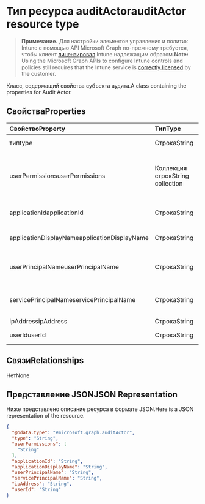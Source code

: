 # <a name="auditactor-resource-type"></a><span data-ttu-id="96c40-101">Тип ресурса auditActor</span><span class="sxs-lookup"><span data-stu-id="96c40-101">auditActor resource type</span></span>

> <span data-ttu-id="96c40-102">**Примечание.** Для настройки элементов управления и политик Intune с помощью API Microsoft Graph по-прежнему требуется, чтобы клиент [лицензировал](https://go.microsoft.com/fwlink/?linkid=839381) Intune надлежащим образом.</span><span class="sxs-lookup"><span data-stu-id="96c40-102">**Note:** Using the Microsoft Graph APIs to configure Intune controls and policies still requires that the Intune service is [correctly licensed](https://go.microsoft.com/fwlink/?linkid=839381) by the customer.</span></span>

<span data-ttu-id="96c40-103">Класс, содержащий свойства субъекта аудита.</span><span class="sxs-lookup"><span data-stu-id="96c40-103">A class containing the properties for Audit Actor.</span></span>
## <a name="properties"></a><span data-ttu-id="96c40-104">Свойства</span><span class="sxs-lookup"><span data-stu-id="96c40-104">Properties</span></span>
|<span data-ttu-id="96c40-105">Свойство</span><span class="sxs-lookup"><span data-stu-id="96c40-105">Property</span></span>|<span data-ttu-id="96c40-106">Тип</span><span class="sxs-lookup"><span data-stu-id="96c40-106">Type</span></span>|<span data-ttu-id="96c40-107">Описание</span><span class="sxs-lookup"><span data-stu-id="96c40-107">Description</span></span>|
|:---|:---|:---|
|<span data-ttu-id="96c40-108">тип</span><span class="sxs-lookup"><span data-stu-id="96c40-108">type</span></span>|<span data-ttu-id="96c40-109">Строка</span><span class="sxs-lookup"><span data-stu-id="96c40-109">String</span></span>|<span data-ttu-id="96c40-110">Тип субъекта.</span><span class="sxs-lookup"><span data-stu-id="96c40-110">Actor Type.</span></span>|
|<span data-ttu-id="96c40-111">userPermissions</span><span class="sxs-lookup"><span data-stu-id="96c40-111">userPermissions</span></span>|<span data-ttu-id="96c40-112">Коллекция строк</span><span class="sxs-lookup"><span data-stu-id="96c40-112">String collection</span></span>|<span data-ttu-id="96c40-113">Список разрешений пользователей во время аудита.</span><span class="sxs-lookup"><span data-stu-id="96c40-113">List of user permissions when the audit was performed.</span></span>|
|<span data-ttu-id="96c40-114">applicationId</span><span class="sxs-lookup"><span data-stu-id="96c40-114">applicationId</span></span>|<span data-ttu-id="96c40-115">Строка</span><span class="sxs-lookup"><span data-stu-id="96c40-115">String</span></span>|<span data-ttu-id="96c40-116">ИД приложения AAD.</span><span class="sxs-lookup"><span data-stu-id="96c40-116">AAD Application Id.</span></span>|
|<span data-ttu-id="96c40-117">applicationDisplayName</span><span class="sxs-lookup"><span data-stu-id="96c40-117">applicationDisplayName</span></span>|<span data-ttu-id="96c40-118">Строка</span><span class="sxs-lookup"><span data-stu-id="96c40-118">String</span></span>|<span data-ttu-id="96c40-119">Имя приложения.</span><span class="sxs-lookup"><span data-stu-id="96c40-119">Name of the Application.</span></span>|
|<span data-ttu-id="96c40-120">userPrincipalName</span><span class="sxs-lookup"><span data-stu-id="96c40-120">userPrincipalName</span></span>|<span data-ttu-id="96c40-121">Строка</span><span class="sxs-lookup"><span data-stu-id="96c40-121">String</span></span>|<span data-ttu-id="96c40-122">Имя участника-пользователя (UPN).</span><span class="sxs-lookup"><span data-stu-id="96c40-122">User Principal Name (UPN).</span></span>|
|<span data-ttu-id="96c40-123">servicePrincipalName</span><span class="sxs-lookup"><span data-stu-id="96c40-123">servicePrincipalName</span></span>|<span data-ttu-id="96c40-124">Строка</span><span class="sxs-lookup"><span data-stu-id="96c40-124">String</span></span>|<span data-ttu-id="96c40-125">Имя субъекта-службы (SPN).</span><span class="sxs-lookup"><span data-stu-id="96c40-125">Service Principal Name (SPN).</span></span>|
|<span data-ttu-id="96c40-126">ipAddress</span><span class="sxs-lookup"><span data-stu-id="96c40-126">ipAddress</span></span>|<span data-ttu-id="96c40-127">Строка</span><span class="sxs-lookup"><span data-stu-id="96c40-127">String</span></span>|<span data-ttu-id="96c40-128">IP-адрес.</span><span class="sxs-lookup"><span data-stu-id="96c40-128">IPAddress.</span></span>|
|<span data-ttu-id="96c40-129">userId</span><span class="sxs-lookup"><span data-stu-id="96c40-129">userId</span></span>|<span data-ttu-id="96c40-130">Строка</span><span class="sxs-lookup"><span data-stu-id="96c40-130">String</span></span>|<span data-ttu-id="96c40-131">ИД пользователя.</span><span class="sxs-lookup"><span data-stu-id="96c40-131">User Id.</span></span>|

## <a name="relationships"></a><span data-ttu-id="96c40-132">Связи</span><span class="sxs-lookup"><span data-stu-id="96c40-132">Relationships</span></span>
<span data-ttu-id="96c40-133">Нет</span><span class="sxs-lookup"><span data-stu-id="96c40-133">None</span></span>
## <a name="json-representation"></a><span data-ttu-id="96c40-134">Представление JSON</span><span class="sxs-lookup"><span data-stu-id="96c40-134">JSON Representation</span></span>
<span data-ttu-id="96c40-135">Ниже представлено описание ресурса в формате JSON.</span><span class="sxs-lookup"><span data-stu-id="96c40-135">Here is a JSON representation of the resource.</span></span>
<!--{
  "blockType": "resource",
  "@odata.type": "microsoft.graph.auditActor"
}-->
``` json
{
  "@odata.type": "#microsoft.graph.auditActor",
  "type": "String",
  "userPermissions": [
    "String"
  ],
  "applicationId": "String",
  "applicationDisplayName": "String",
  "userPrincipalName": "String",
  "servicePrincipalName": "String",
  "ipAddress": "String",
  "userId": "String"
}
```








